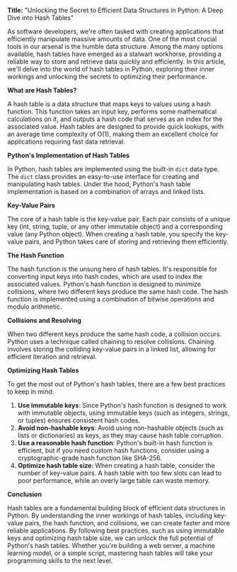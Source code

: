 **Title:** "Unlocking the Secret to Efficient Data Structures in Python: A Deep Dive into Hash Tables"

As software developers, we're often tasked with creating applications that efficiently manipulate massive amounts of data. One of the most crucial tools in our arsenal is the humble data structure. Among the many options available, hash tables have emerged as a stalwart workhorse, providing a reliable way to store and retrieve data quickly and efficiently. In this article, we'll delve into the world of hash tables in Python, exploring their inner workings and unlocking the secrets to optimizing their performance.

**What are Hash Tables?**

A hash table is a data structure that maps keys to values using a hash function. This function takes an input key, performs some mathematical calculations on it, and outputs a hash code that serves as an index for the associated value. Hash tables are designed to provide quick lookups, with an average time complexity of O(1), making them an excellent choice for applications requiring fast data retrieval.

**Python's Implementation of Hash Tables**

In Python, hash tables are implemented using the built-in `dict` data type. The `dict` class provides an easy-to-use interface for creating and manipulating hash tables. Under the hood, Python's hash table implementation is based on a combination of arrays and linked lists.

**Key-Value Pairs**

The core of a hash table is the key-value pair. Each pair consists of a unique key (int, string, tuple, or any other immutable object) and a corresponding value (any Python object). When creating a hash table, you specify the key-value pairs, and Python takes care of storing and retrieving them efficiently.

**The Hash Function**

The hash function is the unsung hero of hash tables. It's responsible for converting input keys into hash codes, which are used to index the associated values. Python's hash function is designed to minimize collisions, where two different keys produce the same hash code. The hash function is implemented using a combination of bitwise operations and modulo arithmetic.

**Collisions and Resolving**

When two different keys produce the same hash code, a collision occurs. Python uses a technique called chaining to resolve collisions. Chaining involves storing the colliding key-value pairs in a linked list, allowing for efficient iteration and retrieval.

**Optimizing Hash Tables**

To get the most out of Python's hash tables, there are a few best practices to keep in mind:

1. **Use immutable keys**: Since Python's hash function is designed to work with immutable objects, using immutable keys (such as integers, strings, or tuples) ensures consistent hash codes.
2. **Avoid non-hashable keys**: Avoid using non-hashable objects (such as lists or dictionaries) as keys, as they may cause hash table corruption.
3. **Use a reasonable hash function**: Python's built-in hash function is efficient, but if you need custom hash functions, consider using a cryptographic-grade hash function like SHA-256.
4. **Optimize hash table size**: When creating a hash table, consider the number of key-value pairs. A hash table with too few slots can lead to poor performance, while an overly large table can waste memory.

**Conclusion**

Hash tables are a fundamental building block of efficient data structures in Python. By understanding the inner workings of hash tables, including key-value pairs, the hash function, and collisions, we can create faster and more reliable applications. By following best practices, such as using immutable keys and optimizing hash table size, we can unlock the full potential of Python's hash tables. Whether you're building a web server, a machine learning model, or a simple script, mastering hash tables will take your programming skills to the next level.